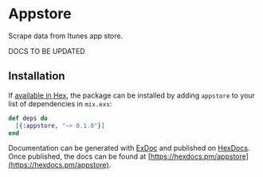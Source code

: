 # Appstore

Scrape data from Itunes app store.

DOCS TO BE UPDATED

## Installation

If [available in Hex](https://hex.pm/docs/publish), the package can be installed
by adding `appstore` to your list of dependencies in `mix.exs`:

```elixir
def deps do
  [{:appstore, "~> 0.1.0"}]
end
```

Documentation can be generated with [ExDoc](https://github.com/elixir-lang/ex_doc)
and published on [HexDocs](https://hexdocs.pm). Once published, the docs can
be found at [https://hexdocs.pm/appstore](https://hexdocs.pm/appstore).


